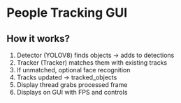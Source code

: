 # People Tracking GUI

## How it works?
1.	Detector (YOLOV8) finds objects → adds to detections
2.	Tracker (Tracker) matches them with existing tracks
3.	If unmatched, optional face recognition
4.	Tracks updated → tracked_objects
5.	Display thread grabs processed frame
6.	Displays on GUI with FPS and controls



